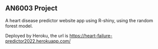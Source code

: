 ## AN6003 Project

A heart disease predictor website app using R-shiny, using the random forest model.

Deployed by Heroku, the url is https://heart-failure-predictor2022.herokuapp.com/
